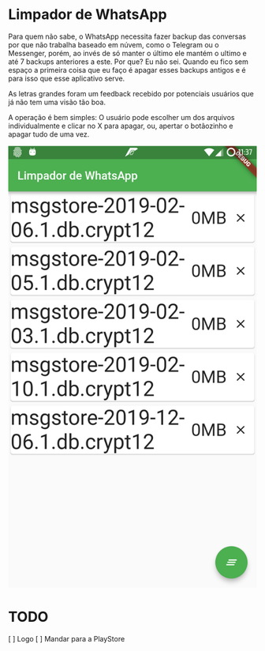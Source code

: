 # Limpador de WhatsApp

Para quem não sabe, o WhatsApp necessita fazer backup das conversas por que não trabalha baseado em núvem, como o Telegram ou o Messenger, porém, ao invés de só manter o último ele mantém o ultimo e até 7 backups anteriores a este. Por que? Eu não sei. Quando eu fico sem espaço a primeira coisa que eu faço é apagar esses backups antigos e é para isso que esse aplicativo serve.

As letras grandes foram um feedback recebido por potenciais usuários que já não tem uma visão tão boa.

A operação é bem simples: O usuário pode escolher um dos arquivos individualmente e clicar no X para apagar, ou, apertar o botãozinho e apagar tudo de uma vez.

![Demonstração do APP](demo.png)


# TODO
[ ] Logo
[ ] Mandar para a PlayStore
